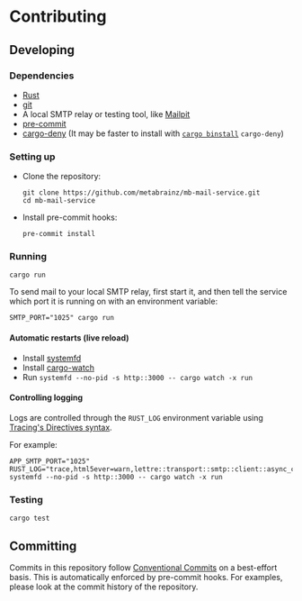 # Contributing

## Developing

### Dependencies

- [Rust](https://rustup.rs)
- [git](https://git-scm.com/)
- A local SMTP relay or testing tool, like [Mailpit](https://mailpit.axllent.org/)
- [pre-commit](https://pre-commit.com/#install)
- [cargo-deny](https://github.com/EmbarkStudios/cargo-deny) (It may be faster to install with [`cargo binstall`](https://github.com/cargo-bins/cargo-binstall) `cargo-deny`)

### Setting up

- Clone the repository:
  
  ```shell
  git clone https://github.com/metabrainz/mb-mail-service.git
  cd mb-mail-service
  ```

- Install pre-commit hooks:
  
  ```shell
  pre-commit install
  ```

### Running

```shell
cargo run
```

To send mail to your local SMTP relay, first start it, and then tell the service which port it is running on with an environment variable:

```shell
SMTP_PORT="1025" cargo run
```

#### Automatic restarts (live reload)

- Install [systemfd](https://github.com/mitsuhiko/systemfd)
- Install [cargo-watch](https://github.com/watchexec/cargo-watch)
- Run `systemfd --no-pid -s http::3000 -- cargo watch -x run`

#### Controlling logging

Logs are controlled through the `RUST_LOG` environment variable using [Tracing's Directives syntax](https://docs.rs/tracing-subscriber/latest/tracing_subscriber/filter/struct.EnvFilter.html).

For example:

```shell
APP_SMTP_PORT="1025" RUST_LOG="trace,html5ever=warn,lettre::transport::smtp::client::async_connection=warn,runtime=warn,tokio::task=warn" systemfd --no-pid -s http::3000 -- cargo watch -x run
```

### Testing

```shell
cargo test
```

## Committing

Commits in this repository follow [Conventional Commits](https://daily-dev-tips.com/posts/git-basics-conventional-commits/) on a best-effort basis. This is automatically enforced by pre-commit hooks. For examples, please look at the commit history of the repository.
